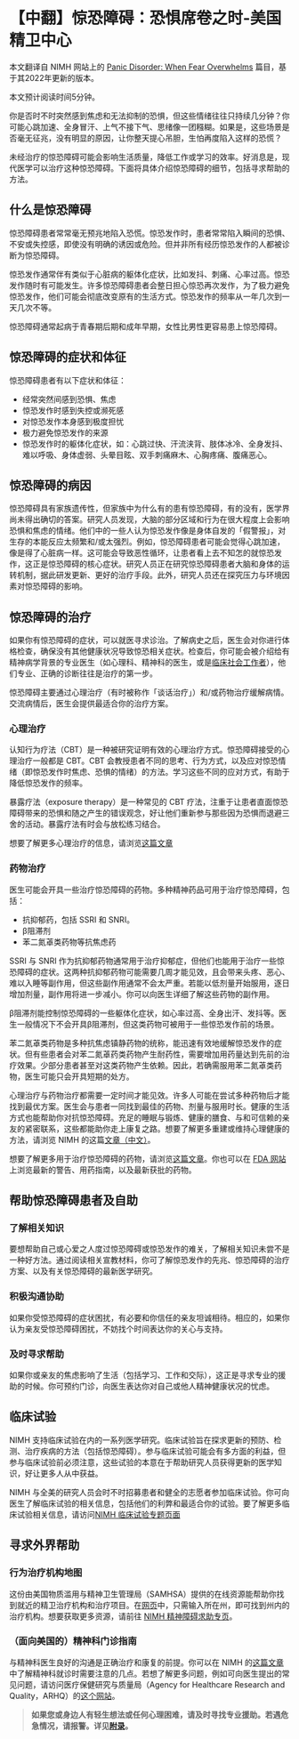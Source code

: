 # 【中翻】惊恐障碍：恐惧席卷之时-美国精卫中心

本文翻译自 NIMH 网站上的 [Panic Disorder: When Fear Overwhelms](https://www.nimh.nih.gov/health/publications/panic-disorder-when-fear-overwhelms) 篇目，基于其2022年更新的版本。

本文预计阅读时间5分钟。

你是否时不时突然感到焦虑和无法抑制的恐惧，但这些情绪往往只持续几分钟？你可能心跳加速、全身冒汗、上气不接下气、思绪像一团糨糊。如果是，这些场景是否毫无征兆，没有明显的原因，让你整天提心吊胆，生怕再度陷入这样的恐慌？

未经治疗的惊恐障碍可能会影响生活质量，降低工作或学习的效率。好消息是，现代医学可以治疗这种惊恐障碍。下面将具体介绍惊恐障碍的细节，包括寻求帮助的方法。

## 什么是惊恐障碍

惊恐障碍患者常常毫无预兆地陷入恐慌。惊恐发作时，患者常常陷入瞬间的恐惧、不安或失控感，即使没有明确的诱因或危险。但并非所有经历惊恐发作的人都被诊断为惊恐障碍。

惊恐发作通常伴有类似于心脏病的躯体化症状，比如发抖、刺痛、心率过高。惊恐发作随时有可能发生。许多惊恐障碍患者会整日担心惊恐再次发作，为了极力避免惊恐发作，他们可能会彻底改变原有的生活方式。惊恐发作的频率从一年几次到一天几次不等。

惊恐障碍通常起病于青春期后期和成年早期，女性比男性更容易患上惊恐障碍。

## 惊恐障碍的症状和体征

惊恐障碍患者有以下症状和体征：

- 经常突然间感到恐惧、焦虑
- 惊恐发作时感到失控或濒死感
- 对惊恐发作本身感到极度担忧
- 极力避免惊恐发作的来源
- 惊恐发作时的躯体化症状，如：心跳过快、汗流浃背、肢体冰冷、全身发抖、难以呼吸、身体虚弱、头晕目眩、双手刺痛麻木、心胸疼痛、腹痛恶心。

## 惊恐障碍的病因

惊恐障碍具有家族遗传性，但家族中为什么有的患有惊恐障碍，有的没有，医学界尚未得出确切的答案。研究人员发现，大脑的部分区域和行为在很大程度上会影响恐惧和焦虑的情绪。他们中的一些人认为惊恐发作像是身体自发的「假警报」，对生存的本能反应太频繁和/或太强烈。例如，惊恐障碍患者可能会觉得心跳加速，像是得了心脏病一样。这可能会导致恶性循环，让患者看上去不知怎的就惊恐发作，这正是惊恐障碍的核心症状。研究人员正在研究惊恐障碍患者大脑和身体的运转机制，据此研发更新、更好的治疗手段。此外，研究人员还在探究压力与环境因素对惊恐障碍的影响。

## 惊恐障碍的治疗

如果你有惊恐障碍的症状，可以就医寻求诊治。了解病史之后，医生会对你进行体格检查，确保没有其他健康状况导致惊恐相关症状。检查后，你可能会被介绍给有精神病学背景的专业医生（如心理科、精神科的医生，或是[临床社会工作者](../appendix.md#临床社会工作者)），他们专业、正确的诊断往往是治疗的第一步。

惊恐障碍主要通过心理治疗（有时被称作「谈话治疗」）和/或药物治疗缓解病情。交流病情后，医生会提供最适合你的治疗方案。

### 心理治疗

认知行为疗法（CBT）是一种被研究证明有效的心理治疗方式。惊恐障碍接受的心理治疗一般都是 CBT。CBT 会教授患者不同的思考、行为方式，以及应对惊恐情绪（即惊恐发作时焦虑、恐惧的情绪）的方法。学习这些不同的应对方式，有助于降低惊恐发作的频率。

暴露疗法（exposure therapy）是一种常见的 CBT 疗法，注重于让患者直面惊恐障碍带来的恐惧和随之产生的错误观念，好让他们重新参与那些因为恐惧而退避三舍的活动。暴露疗法有时会与放松练习结合。

想要了解更多心理治疗的信息，请浏览[这篇文章](./Psychotherapies.md)

### 药物治疗

医生可能会开具一些治疗惊恐障碍的药物。多种精神药品可用于治疗惊恐障碍，包括：

- 抗抑郁药，包括 SSRI 和 SNRI。
- β阻滞剂
- 苯二氮䓬类药物等抗焦虑药

SSRI 与 SNRI 作为抗抑郁药物通常用于治疗抑郁症，但他们也能用于治疗一些惊恐障碍的症状。这两种抗抑郁药物可能需要几周才能见效，且会带来头疼、恶心、难以入睡等副作用，但这些副作用通常不会太严重。若能以低剂量开始服用，逐日增加剂量，副作用将进一步减小。你可以向医生详细了解这些药物的副作用。

β阻滞剂能控制惊恐障碍的一些躯体化症状，如心率过高、全身出汗、发抖等。医生一般情况下不会开具β阻滞剂，但这类药物可被用于一些惊恐发作前的场景。

苯二氮䓬类药物是多种抗焦虑镇静药物的统称，能迅速有效地缓解惊恐发作的症状。但有些患者会对苯二氮䓬药类药物产生耐药性，需要增加用药量达到先前的治疗效果。少部分患者甚至对这类药物产生依赖。因此，若确需服用苯二氮䓬类药物，医生可能只会开具短期的处方。

心理治疗与药物治疗都需要一定时间才能见效。许多人可能在尝试多种药物后才能找到最优方案。医生会与患者一同找到最佳的药物、剂量与服用时长。健康的生活方式也能帮助你对抗惊恐障碍。充足的睡眠与锻炼、健康的膳食、与和可信赖的亲友的紧密联系，这些都能助你走上康复之路。想要了解更多重建或维持心理健康的方法，请浏览 NIMH 的这篇[文章（中文）](./SelfCare.md)。

想要了解更多用于治疗惊恐障碍的药物，请浏览[这篇文章](./Medications.md)。你也可以在 [FDA 网站](https://www.fda.gov/drugsatfda) 上浏览最新的警告、用药指南，以及最新获批的药物。

## 帮助惊恐障碍患者及自助

### 了解相关知识

要想帮助自己或心爱之人度过惊恐障碍或惊恐发作的难关，了解相关知识未尝不是一种好方法。通过阅读相关宣教材料，你可了解惊恐发作的先兆、惊恐障碍的治疗方案、以及有关惊恐障碍的最新医学研究。

### 积极沟通协助

如果你受惊恐障碍的症状困扰，有必要和你信任的亲友坦诚相待。相应的，如果你认为亲友受惊恐障碍困扰，不妨找个时间表达你的关心与支持。

### 及时寻求帮助

如果你或亲友的焦虑影响了生活（包括学习、工作和交际），这正是寻求专业的援助的时候。你可预约门诊，向医生表达你对自己或他人精神健康状况的忧虑。

## 临床试验

NIMH 支持临床试验在内的一系列医学研究。临床试验旨在探求更新的预防、检测、治疗疾病的方法（包括惊恐障碍）。参与临床试验可能会有多方面的利益，但参与临床试验前必须注意，这些试验的本意在于帮助研究人员获得更新的医学知识，好让更多人从中获益。

NIMH 与全美的研究人员会时不时招募患者和健全的志愿者参加临床试验。你可向医生了解临床试验的相关信息，包括他们的利弊和最适合你的试验。要了解更多临床试验相关信息，请访问[NIMH 临床试验专题页面](https://www.nimh.nih.gov/health/trials)

## 寻求外界帮助

### 行为治疗机构地图

这份由美国物质滥用与精神卫生管理局（SAMHSA）提供的在线资源能帮助你找到就近的精卫治疗机构和治疗项目。在[网页](https://findtreatment.samhsa.gov/)中，只需输入所在州，即可找到州内的治疗机构。想要获取更多资源，请前往 [NIMH 精神障碍求助专页](https://www.nimh.nih.gov/health/find-help)。

### （面向美国的）精神科门诊指南

与精神科医生良好的沟通是正确治疗和康复的前提。你可以在 NIMH 的[这篇文章](https://nimh.nih.gov/talkingtips)中了解精神科就诊时需要注意的几点。若想了解更多问题，例如可向医生提出的常见问题，请访问医疗保健研究与质量局（Agency for Healthcare Research and Quality，ARHQ）的[这个网站][arhq]。

[arhq]:https://www.ahrq.gov/questions

> **如果您或身边人有轻生想法或任何心理困难，请及时寻找专业援助。若遇危急情况，请报警。详见[附录](../appendix.md#危机干预与报警)。**
